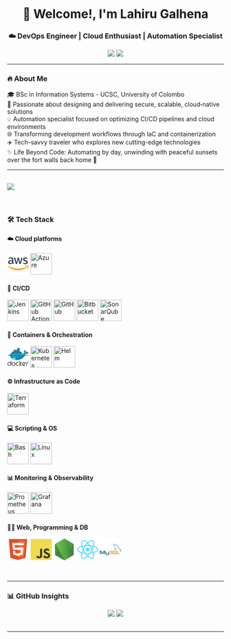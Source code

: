<h1 align="center">👋 Welcome!, I'm Lahiru Galhena</h1>
<h3 align="center">☁️ DevOps Engineer | Cloud Enthusiast | Automation Specialist</h3>

<p align="center">
  <a href="https://www.linkedin.com/in/lahiru-galhena/"><img src="https://img.shields.io/badge/LinkedIn-0A66C2?logo=linkedin&logoColor=white"></a>
  <a href="mailto:galhenachamika@gmail.com"><img src="https://img.shields.io/badge/Gmail-EA4335?logo=gmail&logoColor=white"></a>
</p>

---

### 🔥 About Me
🎓 BSc in Information Systems - UCSC, University of Colombo  
🚀 Passionate about designing and delivering secure, scalable, cloud‑native solutions  
💡 Automation specialist focused on optimizing CI/CD pipelines and cloud environments  
🌐 Transforming development workflows through IaC and containerization  
✈️ Tech-savvy traveler who explores new cutting-edge technologies  
✨ Life Beyond Code: Automating by day, unwinding with peaceful sunsets over the fort walls back home 🌅

---

<br>
<img src="https://github-profile-trophy.vercel.app/?username=GLChamika&theme=darkhub&margin-w=15&margin-h=15&no-frame=true&rank=SSS,SS,S,AAA,AA,A,B,C" />
</p><br>

### 🛠️ Tech Stack

#### ☁️ Cloud platforms
<img src="https://raw.githubusercontent.com/devicons/devicon/master/icons/amazonwebservices/amazonwebservices-original-wordmark.svg" width="50" height="50" title="AWS"/>  <img src="https://upload.wikimedia.org/wikipedia/commons/f/fa/Microsoft_Azure.svg" width="50" height="50" title="Azure"/>

#### 🚀 CI/CD
<img src="https://www.vectorlogo.zone/logos/jenkins/jenkins-icon.svg" width="50" height="50" title="Jenkins"/>  <img src="https://www.vectorlogo.zone/logos/github/github-icon.svg" width="50" height="50" title="GitHub Actions"/>  <img src="https://cdn.jsdelivr.net/gh/devicons/devicon/icons/github/github-original.svg" width="50" height="50" title="GitHub"/>  <img src="https://cdn.jsdelivr.net/gh/devicons/devicon/icons/bitbucket/bitbucket-original-wordmark.svg" width="50" height="50" title="Bitbucket"/>  <img src="https://cdn.jsdelivr.net/gh/devicons/devicon/icons/sonarqube/sonarqube-original.svg" width="50" height="50" title="SonarQube"/>

#### 🐳 Containers & Orchestration
<img src="https://raw.githubusercontent.com/devicons/devicon/master/icons/docker/docker-original-wordmark.svg" width="50" height="50" title="Docker"/>  <img src="https://www.vectorlogo.zone/logos/kubernetes/kubernetes-icon.svg" width="50" height="50" title="Kubernetes"/>  <img src="https://cdn.jsdelivr.net/gh/devicons/devicon/icons/helm/helm-original.svg" width="50" height="50" title="Helm"/>

#### ⚙️ Infrastructure as Code
<img src="https://www.vectorlogo.zone/logos/terraformio/terraformio-icon.svg" width="50" height="50" title="Terraform"/>

#### 💻 Scripting & OS
<img src="https://www.vectorlogo.zone/logos/gnu_bash/gnu_bash-icon.svg" width="50" height="50" title="Bash"/>  <img src="https://www.vectorlogo.zone/logos/linux/linux-icon.svg" width="50" height="50" title="Linux"/>

#### 📊 Monitoring & Observability
<img src="https://www.vectorlogo.zone/logos/prometheusio/prometheusio-icon.svg" width="50" height="50" title="Prometheus"/>  <img src="https://www.vectorlogo.zone/logos/grafana/grafana-icon.svg" width="50" height="50" title="Grafana"/>

#### 👨‍💻 Web, Programming & DB
<img src="https://raw.githubusercontent.com/devicons/devicon/master/icons/html5/html5-original.svg" width="50" height="50" title="HTML5"/>  <img src="https://raw.githubusercontent.com/devicons/devicon/master/icons/javascript/javascript-original.svg" width="50" height="50" title="JavaScript"/>  <img src="https://raw.githubusercontent.com/devicons/devicon/master/icons/nodejs/nodejs-original.svg" width="50" height="50" title="Node.js"/>  <img src="https://raw.githubusercontent.com/devicons/devicon/master/icons/react/react-original.svg" width="50" height="50" title="React"/>  <img src="https://raw.githubusercontent.com/devicons/devicon/master/icons/mysql/mysql-original-wordmark.svg" width="50" height="50" title="MySQL"/>

<br>

---

### 📊 GitHub Insights
<p align="center">
  <img src="https://github-readme-stats.vercel.app/api?username=GLChamika&theme=dark&show_icons=true&hide_border=true&include_all_commits=true" height="165"/>
  <img src="https://github-readme-streak-stats.herokuapp.com?user=GLChamika&theme=dark&hide_border=true&date_format=M%20j%5B%2C%20Y%5D" height="165"/>
  <br><br>
</p>

---
